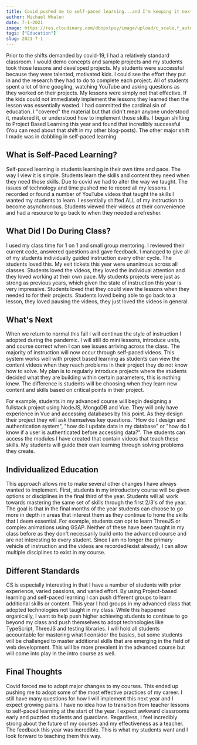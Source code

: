 ```yaml
---
title: Covid pushed me to self-paced learning...and I'm keeping it next year 
author: Michael Whalen
date: 7-1-2021
image: https://res.cloudinary.com/dbopxlpuy/image/upload/c_scale,f_auto,q_auto,w_800/v1650996021/Articles/annie-spratt-QckxruozjRg-unsplash_jcl9kv.jpg
tags: ["Education"]
slug: 2021-7-1
---
```


Prior to the shifts demanded by covid-19, I had a relatively standard classroom. I would demo concepts and sample projects and my students took those lessons and developed projects. My students were successful because they were talented, motivated kids. I could see the effort they put in and the research they had to do to complete each project. All of students spent a lot of time googling, watching YouTube and asking questions as they worked on their projects. My lessons were simply not that effective. If the kids could not immediately implement the lessons they learned then the lesson was essentially wasted. I had committed the cardinal sin of education. I "covered" the material but that didn't mean anyone understood it, mastered it, or understood how to implement those skills.  I began shifting to Project Based Learning this year and found that incredibly successful (You can read about that shift in my other blog-posts). The other major shift I made was in dabbling in self-paced learning. 

##  What is Self-Paced Learning?

Self-paced learning is students learning in their own time and pace. The way I view it is simple. Students learn the skills and content they need when they need those skills. Due to covid we had to alter the way we taught. The issues of technology and time pushed me to record all my lessons. I recorded or found a number of YouTube videos that taught the skills I wanted my students to learn. I essentially shifted ALL of my instruction to become asynchronous. Students viewed their videos at their convenience and had a resource to go back to when they needed a refresher. 

## What Did I Do During Class?

I used my class time for 1 on 1 and small group mentoring. I reviewed their current code, answered questions and gave feedback. I managed to give all of my students individually guided instruction every other cycle. The students loved this. My exit tickets this year were unanimous across all classes. Students loved the videos, they loved the individual attention and they loved working at their own pace. My students projects were just as strong as previous years, which given the state of instruction this year is very impressive. Students loved that they could view the lessons when they needed to for their projects. Students loved being able to go back to a lesson, they loved pausing the videos, they just loved the videos in general. 

## What's Next

When we return to normal this fall I will continue the style of instruction I adopted during the pandemic. I will still do mini lessons, introduce units, and course correct when I can see issues arriving across the class. The majority of instruction will now occur through self-paced videos. This system works well with project based learning as students can view the content videos when they reach problems in their project they do not know how to solve. My plan is to regularly introduce projects where the students decided what they are building within certain parameters, this is nothing knew. The difference is students will be choosing when they learn new content and skills based on critical points in their project. 

For example, students in my advanced course will begin designing a fullstack project using NodeJS, MongoDB and Vue. They will only have experience in Vue and accessing databases by this point. As they design their project they will ask themselves key questions. "How do I design and authentication system", "how do I update data in my database" or "how do I know if a user is authenticated before accessing data?". The students can access the modules I have created that contain videos that teach these skills. My students will guide their own learning through solving problems they create. 

## Individualized Education

This approach allows me to make several other changes I have always wanted to implement. First, students in my introductory course will be given options or disciplines in the final third of the year. Students will all work towards mastering the same set of skills through the first 2/3's of the year. The goal is that in the final months of the year students can choose to go more in depth in areas that interest them as they continue to hone the skills that I deem essential. For example, students can opt to learn ThreeJS or complex animations using GSAP. Neither of these have been taught in my class before as they don't necessarily build onto the advanced course and are not interesting to every student. Since I am no longer the primary vehicle of instruction and the videos are recorded/exist already, I can allow multiple disciplines to exist in my course. 

## Different Standards

CS is especially interesting in that I have a number of students with prior experience, varied passions, and varied effort. By using Project-based learning and self-paced learning I can push different groups to learn additional skills or content. This year I had groups in my advanced class that adopted technologies not taught in my class. While this happened organically, I want to help push higher achieving students to continue to go beyond my class and push themselves to adopt technologies like TypeScript, ThreeJS and testing libraries. I will hold all students accountable for mastering what I consider the basics, but some students will be challenged to master additional skills that are emerging in the field of web development. This will be more prevalent in the advanced course but will come into play in the intro course as well. 

## Final Thoughts

Covid forced me to adopt major changes to my courses. This ended up pushing me to adopt some of the most effective practices of my career. I still have many questions for how I will implement this next year and  I expect growing pains. I have no idea how to transition  from teacher lessons to self-paced learning at the start of the year. I expect awkward classrooms early and puzzled students and guardians. Regardless, I feel incredibly strong about the future of my courses and my effectiveness as a teacher. The feedback this year was incredible. This is what my students want and I look forward to teaching them this way. 